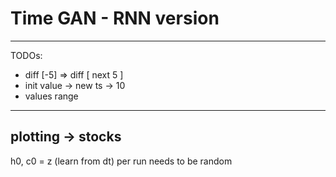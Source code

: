 # Time GAN - RNN version

---

TODOs:
- diff [-5] => diff [ next 5 ]
- init value -> new ts -> 10 
- values range 
---


plotting -> stocks
---
h0, c0 = z (learn from dt) per run needs to be random
